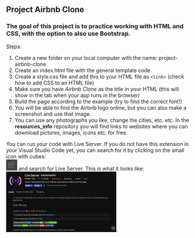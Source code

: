 ## Project Airbnb Clone

### The goal of this project is to practice working with HTML and CSS, with the option to also use Bootstrap.

Steps:  

1. Create a new folder on your local computer with the name: project-airbnb-clone
1. Create an index.html file with the general template code
1. Create a style.css file and add this to your HTML file as `<link>` (check how to add CSS to an HTML file)
1. Make sure you have *Airbnb Clone* as the title in your HTML (this will show in the tab when your app runs in the browser)
1. Build the page according to the example (try to find the correct font!)
1. You will be able to find the Airbnb logo online, but you can also make a screenshot and use that image.
1. You can use any photographs you like, change the cities, etc. etc. In the **resources_info** repository you will find links to websites where you can download pictures, images, icons etc. for free.

You can run your code with Live Server. If you do not have this extension in your Visual Studio Code yet, you can search for it by clicking on the small icon with cubes:  
<img src="/icon_VSC_extensions.png" width="30" />  and search for Live Server. This is what it looks like:  
<img src="/liveServer_image.png" width="300" />.
